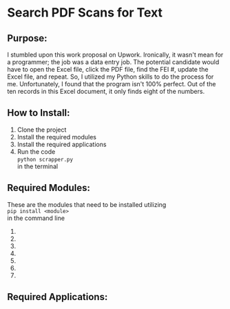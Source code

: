 <h1>Search PDF Scans for Text</h1>

<h2>Purpose:</h2>

<p>
	I stumbled upon this work proposal on Upwork. Ironically, it wasn't mean for a programmer; the job was a data entry job. The potential candidate would have to open the Excel file, click the PDF file, find the FEI #, update the Excel file, and repeat. So, I utilized my Python skills to do the process for me. Unfortunately, I found that the program isn't 100% perfect. Out of the ten records in this Excel document, it only finds eight of the numbers. 
</p>

<h2>How to Install:</h2>

<ol>
	<li>Clone the project</li>
	<li>Install the required modules</li>
	<li>Install the required applications</li>
	<li>
		Run the code<br />
		<code>python scrapper.py</code><br />
		in the terminal
	</li>
</ol>

<h2>Required Modules:</h2>

<p>
	These are the modules that need to be installed utilizing<br />
	<code>pip install &lt;module&gt;</code><br />
	in the command line
</p>

<ol>
	<li></li>
	<li></li>
	<li></li>
	<li></li>
	<li></li>
	<li></li>
	<li></li>
</ol>

<h2>Required Applications:</h2>